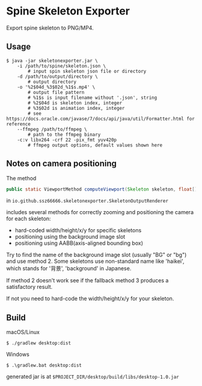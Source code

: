 # Spine Skeleton Exporter

Export spine skeleton to PNG/MP4.

## Usage

```
$ java -jar skeletonexporter.jar \
    -i /path/to/spine/skeleton.json \
        # input spin skeleton json file or directory
    -d /path/to/output/directory \
        # output directory
    -o '%2$04d_%3$02d_%1$s.mp4' \ 
        # output file pattern
        # %1$s is input filename without '.json', string
        # %2$04d is skeleton index, integer
        # %3$02d is animation index, integer
        # see https://docs.oracle.com/javase/7/docs/api/java/util/Formatter.html for reference
    --ffmpeg /path/to/ffmpeg \
        # path to the ffmpeg binary
    -c:v libx264 -crf 22 -pix_fmt yuv420p
        # ffmpeg output options, default values shown here
```

## Notes on camera positioning

The method
```java
public static ViewportMethod computeViewport(Skeleton skeleton, float[] whxy)
```
in `io.github.ssz66666.skeletonexporter.SkeletonOutputRenderer`

includes several methods for correctly zooming and positioning the camera for each skeleton:

- hard-coded width/height/x/y for specific skeletons
- positioning using the background image slot
- positioning using AABB(axis-aligned bounding box)

Try to find the name of the background image slot (usually "BG" or "bg") and use method 2.
Some skeletons use non-standard name like 'haikei', which stands for '背景', 'background' in Japanese.

If method 2 doesn't work see if the fallback method 3 produces a satisfactory result.

If not you need to hard-code the width/height/x/y for your skeleton.

## Build

macOS/Linux

```
$ ./gradlew desktop:dist
```

Windows

```
$ .\gradlew.bat desktop:dist
```

generated jar is at `$PROJECT_DIR/desktop/build/libs/desktop-1.0.jar`

